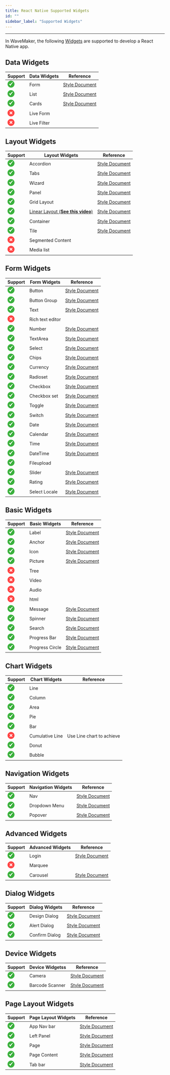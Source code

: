 ```yaml
---
title: React Native Supported Widgets
id: ""
sidebar_label: "Supported Widgets"
---
```

---

In WaveMaker, the following [Widgets](/learn/app-development/widgets/widget-library) are supported to develop a React Native app. 

## Data Widgets 

|Support|Data Widgets|Reference|
|---|---|---|
| ![](/learn/assets/supported.png) | Form | [Style Document](https://www.wavemakeronline.com/app-runtime/latest/rn/style-docs/widgets/data/form/) | 
| ![](/learn/assets/supported.png) |List  | [Style Document](https://www.wavemakeronline.com/app-runtime/latest/rn/style-docs/widgets/data/list/) | 
| ![](/learn/assets/supported.png) |Cards  | [Style Document](https://www.wavemakeronline.com/app-runtime/latest/rn/style-docs/widgets/data/card/) | 
| ![](/learn/assets/unsupported.png) |Live Form | |
| ![](/learn/assets/unsupported.png) |Live Filter |  |

## Layout Widgets

|Support|Layout Widgets|Reference|
|---|---|---|
| ![](/learn/assets/supported.png) |Accordion  | [Style Document](https://www.wavemakeronline.com/app-runtime/latest/rn/style-docs/widgets/layout/accordion/) | 
| ![](/learn/assets/supported.png) |Tabs  | [Style Document](https://www.wavemakeronline.com/app-runtime/latest/rn/style-docs/widgets/layout/tabs/) | 
| ![](/learn/assets/supported.png) |Wizard  | [Style Document](https://www.wavemakeronline.com/app-runtime/latest/rn/style-docs/widgets/layout/wizard/) | 
| ![](/learn/assets/supported.png) |Panel  | [Style Document](https://www.wavemakeronline.com/app-runtime/latest/rn/style-docs/widgets/layout/panel/) | 
| ![](/learn/assets/supported.png) |Grid Layout  | [Style Document](https://www.wavemakeronline.com/app-runtime/latest/rn/style-docs/widgets/layout/layoutgrid/) | 
| ![](/learn/assets/supported.png) |[Linear Layout (**See this video**)](https://drive.google.com/file/d/1QSu-Gwy6UhkVrtqdajseG-ISzPgcpjv4/view?usp=sharing)   | [Style Document](./widgets/container/linearlayout.style) | 
| ![](/learn/assets/supported.png) |Container  | [Style Document](https://www.wavemakeronline.com/app-runtime/latest/rn/style-docs/widgets/layout/container/) | 
| ![](/learn/assets/supported.png) |Tile  | [Style Document](https://www.wavemakeronline.com/app-runtime/latest/rn/style-docs/widgets/layout/tile/) | 
| ![](/learn/assets/unsupported.png) |Segmented Content | |
| ![](/learn/assets/unsupported.png) |Media list | |

## Form Widgets

|Support|Form Widgets|Reference|
|---|---|---|
| ![](/learn/assets/supported.png) |Button  | [Style Document](https://www.wavemakeronline.com/app-runtime/latest/rn/style-docs/widgets/basic/button/) | 
| ![](/learn/assets/supported.png) |Button Group  | [Style Document](https://www.wavemakeronline.com/app-runtime/latest/rn/style-docs/widgets/basic/buttongroup/) | 
| ![](/learn/assets/supported.png) |Text  | [Style Document](https://www.wavemakeronline.com/app-runtime/latest/rn/style-docs/widgets/input/text/) | 
| ![](/learn/assets/unsupported.png) |Rich text editor | |
| ![](/learn/assets/supported.png) |Number  | [Style Document](https://www.wavemakeronline.com/app-runtime/latest/rn/style-docs/widgets/input/number/) | 
| ![](/learn/assets/supported.png) |TextArea  | [Style Document](https://www.wavemakeronline.com/app-runtime/latest/rn/style-docs/widgets/input/textarea/) | 
| ![](/learn/assets/supported.png) |Select  | [Style Document](https://www.wavemakeronline.com/app-runtime/latest/rn/style-docs/widgets/input/select/) | 
| ![](/learn/assets/supported.png) |Chips  | [Style Document](https://www.wavemakeronline.com/app-runtime/latest/rn/style-docs/widgets/input/chips/) | 
| ![](/learn/assets/supported.png) |Currency  | [Style Document](https://www.wavemakeronline.com/app-runtime/latest/rn/style-docs/widgets/input/currency/) | 
| ![](/learn/assets/supported.png) |Radioset  | [Style Document](https://www.wavemakeronline.com/app-runtime/latest/rn/style-docs/widgets/input/radioset/) | 
| ![](/learn/assets/supported.png) |Checkbox  | [Style Document](https://www.wavemakeronline.com/app-runtime/latest/rn/style-docs/widgets/input/checkbox/) | 
| ![](/learn/assets/supported.png) |Checkbox set  | [Style Document](https://www.wavemakeronline.com/app-runtime/latest/rn/style-docs/widgets/input/checkboxset/) | 
| ![](/learn/assets/supported.png) |Toggle  | [Style Document](https://www.wavemakeronline.com/app-runtime/latest/rn/style-docs/widgets/input/toggle/) | 
| ![](/learn/assets/supported.png) |Switch  | [Style Document](https://www.wavemakeronline.com/app-runtime/latest/rn/style-docs/widgets/input/switch/) | 
| ![](/learn/assets/supported.png) |Date  | [Style Document](https://www.wavemakeronline.com/app-runtime/latest/rn/style-docs/widgets/input/epoch/date/) | 
| ![](/learn/assets/supported.png) |Calendar  | [Style Document](https://www.wavemakeronline.com/app-runtime/latest/rn/style-docs/widgets/input/calendar/) | 
| ![](/learn/assets/supported.png) |Time  | [Style Document](https://www.wavemakeronline.com/app-runtime/latest/rn/style-docs/widgets/input/epoch/time/) | 
| ![](/learn/assets/supported.png) |DateTime  | [Style Document](https://www.wavemakeronline.com/app-runtime/latest/rn/style-docs/widgets/input/epoch/datetime/) | 
| ![](/learn/assets/supported.png) |Fileupload | |
| ![](/learn/assets/supported.png) |Slider  | [Style Document](https://www.wavemakeronline.com/app-runtime/latest/rn/style-docs/widgets/input/slider/) | 
| ![](/learn/assets/supported.png) |Rating  | [Style Document](https://www.wavemakeronline.com/app-runtime/latest/rn/style-docs/widgets/input/rating/) | 
| ![](/learn/assets/supported.png) |Select Locale  | [Style Document](https://www.wavemakeronline.com/app-runtime/latest/rn/style-docs/widgets/input/select/) | 

## Basic Widgets

|Support| Basic Widgets|Reference|
|---|---|---|
| ![](/learn/assets/supported.png) |Label  | [Style Document](https://www.wavemakeronline.com/app-runtime/latest/rn/style-docs/widgets/basic/label/) | 
| ![](/learn/assets/supported.png) |Anchor  | [Style Document](https://www.wavemakeronline.com/app-runtime/latest/rn/style-docs/widgets/basic/anchor/) | 
| ![](/learn/assets/supported.png) |Icon  | [Style Document](https://www.wavemakeronline.com/app-runtime/latest/rn/style-docs/widgets/basic/icon/) | 
| ![](/learn/assets/supported.png) |Picture  | [Style Document](https://www.wavemakeronline.com/app-runtime/latest/rn/style-docs/widgets/basic/picture/) | 
| ![](/learn/assets/unsupported.png) |Tree | |
| ![](/learn/assets/unsupported.png) |Video | |
| ![](/learn/assets/unsupported.png) |Audio | |
| ![](/learn/assets/unsupported.png) |html | |
| ![](/learn/assets/supported.png) |Message  | [Style Document](https://www.wavemakeronline.com/app-runtime/latest/rn/style-docs/widgets/basic/message/) | 
| ![](/learn/assets/supported.png) |Spinner  | [Style Document](https://www.wavemakeronline.com/app-runtime/latest/rn/style-docs/widgets/basic/spinner/) | 
| ![](/learn/assets/supported.png) |Search   | [Style Document](https://www.wavemakeronline.com/app-runtime/latest/rn/style-docs/widgets/basic/search/) | 
| ![](/learn/assets/supported.png) |Progress Bar  | [Style Document](https://www.wavemakeronline.com/app-runtime/latest/rn/style-docs/widgets/basic/progress-bar/) | 
| ![](/learn/assets/supported.png) |Progress Circle  | [Style Document](https://www.wavemakeronline.com/app-runtime/latest/rn/style-docs/widgets/basic/progress-circle/) | 

## Chart Widgets

|Support|Chart Widgets|Reference|
|---|---|---|
| ![](/learn/assets/supported.png) |Line | |
| ![](/learn/assets/supported.png) |Column || 
| ![](/learn/assets/supported.png) |Area | |
| ![](/learn/assets/supported.png) |Pie | |
| ![](/learn/assets/supported.png) |Bar | |
| ![](/learn/assets/unsupported.png) |Cumulative Line | Use Line chart to achieve |
| ![](/learn/assets/supported.png) |Donut | |
| ![](/learn/assets/supported.png) |Bubble | |

## Navigation Widgets

|Support| Navigation Widgets|Reference|
|---|---|---|
| ![](/learn/assets/supported.png) |Nav  | [Style Document](https://www.wavemakeronline.com/app-runtime/latest/rn/style-docs/widgets/navigation/navbar/) | 
| ![](/learn/assets/supported.png) |Dropdown Menu  | [Style Document](https://www.wavemakeronline.com/app-runtime/latest/rn/style-docs/widgets/navigation/menu/) | 
| ![](/learn/assets/supported.png) |Popover   | [Style Document](https://www.wavemakeronline.com/app-runtime/latest/rn/style-docs/widgets/navigation/popover/) | 

## Advanced Widgets

|Support| Advanced Widgets|Reference|
|---|---|---|
| ![](/learn/assets/supported.png) |Login  | [Style Document](https://www.wavemakeronline.com/app-runtime/latest/rn/style-docs/widgets/advanced/login/) | 
| ![](/learn/assets/unsupported.png) |Marquee | |
| ![](/learn/assets/supported.png) |Carousel  | [Style Document](https://www.wavemakeronline.com/app-runtime/latest/rn/style-docs/widgets/advanced/carousel/) | 

## Dialog Widgets

|Support | Dialog Widgets|Reference|
|---|---|---|
| ![](/learn/assets/supported.png) |Design Dialog  | [Style Document](https://www.wavemakeronline.com/app-runtime/latest/rn/style-docs/widgets/dialogs/dialog/) | 
| ![](/learn/assets/supported.png) |Alert Dialog  | [Style Document](https://www.wavemakeronline.com/app-runtime/latest/rn/style-docs/widgets/dialogs/alertdialog/) | 
| ![](/learn/assets/supported.png) |Confirm Dialog  | [Style Document](https://www.wavemakeronline.com/app-runtime/latest/rn/style-docs/widgets/dialogs/confirmdialog/) | 

## Device Widgets

|Support| Device Widgetss|Reference|
|---|---|---|
| ![](/learn/assets/supported.png) |Camera  | [Style Document](https://www.wavemakeronline.com/app-runtime/latest/rn/style-docs/widgets/device/camera/) | 
| ![](/learn/assets/supported.png) |Barcode Scanner  | [Style Document](https://www.wavemakeronline.com/app-runtime/latest/rn/style-docs/widgets/device/barcodescanner/) | 

## Page Layout Widgets

|Support| Page Layout Widgets|Reference|
|---|---|---|
| ![](/learn/assets/supported.png) |App Nav bar  | [Style Document](https://www.wavemakeronline.com/app-runtime/latest/rn/style-docs/widgets/navigation/appnavbar/) | 
| ![](/learn/assets/supported.png) |Left Panel  | [Style Document](https://www.wavemakeronline.com/app-runtime/latest/rn/style-docs/widgets/page-layout/left-panel/) | 
| ![](/learn/assets/supported.png) |Page  | [Style Document](https://www.wavemakeronline.com/app-runtime/latest/rn/style-docs/widgets/page-layout/page/) | 
| ![](/learn/assets/supported.png) |Page Content  | [Style Document](https://www.wavemakeronline.com/app-runtime/latest/rn/style-docs/widgets/page-layout/page-content/) | 
| ![](/learn/assets/supported.png) |Tab bar  | [Style Document](https://www.wavemakeronline.com/app-runtime/latest/rn/style-docs/widgets/page-layout/tabbar/) | 

